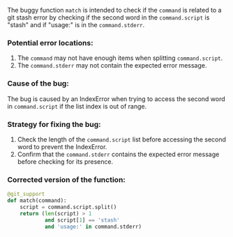 The buggy function `match` is intended to check if the `command` is related to a git stash error by checking if the second word in the `command.script` is "stash" and if "usage:" is in the `command.stderr`. 

### Potential error locations:
1. The `command` may not have enough items when splitting `command.script`.
2. The `command.stderr` may not contain the expected error message.

### Cause of the bug:
The bug is caused by an IndexError when trying to access the second word in `command.script` if the list index is out of range.

### Strategy for fixing the bug:
1. Check the length of the `command.script` list before accessing the second word to prevent the IndexError.
2. Confirm that the `command.stderr` contains the expected error message before checking for its presence.

### Corrected version of the function:
```python
@git_support
def match(command):
    script = command.script.split()
    return (len(script) > 1 
            and script[1] == 'stash'
            and 'usage:' in command.stderr)
```